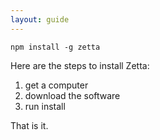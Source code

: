 ```yaml
---
layout: guide
---
```


`npm install -g zetta`

Here are the steps to install Zetta:

1. get a computer
1. download the software
1. run install

That is it.
